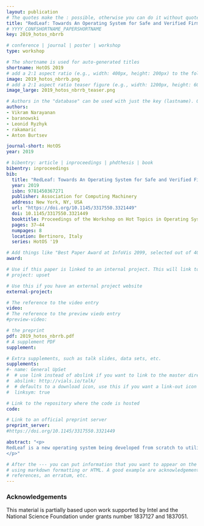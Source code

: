 ```yaml
---
layout: publication
# The quotes make the : possible, otherwise you can do it without quotes
title: "RedLeaf: Towards An Operating System for Safe and Verified Firmware"
# YYYY_CONFSHORTNAME_PAPERSHORTNAME
key: 2019_hotos_nbrrb

# conference | journal | poster | workshop
type: workshop

# The shortname is used for auto-generated titles
shortname: HotOS 2019
# add a 2:1 aspect ratio (e.g., width: 400px, height: 200px) to the folder /assets/images/papers/
image: 2019_hotos_nbrrb.png
# add a 2:1 aspect ratio teaser figure (e.g., width: 1200px, height: 600px) to the folder /assets/images/papers/
image_large: 2019_hotos_nbrrb_teaser.png

# Authors in the "database" can be used with just the key (lastname). Others can be written properly.
authors:
- Vikram Narayanan
- baranowski
- Leonid Ryzhyk
- rakamaric
- Anton Burtsev

journal-short: HotOS
year: 2019

# bibentry: article | inproceedings | phdthesis | book
bibentry: inproceedings
bib:
  title: "RedLeaf: Towards An Operating System for Safe and Verified Firmware"
  year: 2019
  isbn: 9781450367271
  publisher: Association for Computing Machinery
  address: New York, NY, USA
  url: "https://doi.org/10.1145/3317550.3321449"
  doi: 10.1145/3317550.3321449
  booktitle: Proceedings of the Workshop on Hot Topics in Operating Systems
  pages: 37–44
  numpages: 8
  location: Bertinoro, Italy
  series: HotOS '19

# Add things like "Best Paper Award at InfoVis 2099, selected out of 4000 submissions"
award:

# Use if this paper is linked to an internal project. This will link to the project site
# project: upset

# Use this if you have an external project website
external-project:

# The reference to the video entry
video:
# The reference to the preview viedo entry
#preview-video:

# the preprint
pdf: 2019_hotos_nbrrb.pdf
# A supplement PDF
supplement: 

# Extra supplements, such as talk slides, data sets, etc.
supplements:
#- name: General UpSet
#  # use link instead of abslink if you want to link to the master directory
#  abslink: http://vials.io/talk/
#  # defaults to a download icon, use this if you want a link-out icon
#  linksym: true

# Link to the repository where the code is hosted
code:

# Link to an official preprint server
preprint_server: 
#https://doi.org/10.1145/3317550.3321449

abstract: "<p>
RedLeaf is a new operating system being developed from scratch to utilize formal verification for implementing provably secure firmware. RedLeaf is developed in a safe language, Rust, and relies on automated reasoning using satisfiability modulo theories (SMT) solvers for formal verification. RedLeaf builds on two premises: (1) Rust’s linear type system enables practical language safety even for systems with tightest performance and resource budgets (e.g., firmware), and (2) a combination of SMT-based reasoning and pointer discipline enforced by linear types provides a unique way to automate and simplify verification effort scaling it to the size of a small OS kernel.
</p>"

# After the --- you can put information that you want to appear on the website
# using markdown formatting or HTML. A good example are acknowledgements, extra
# references, an erratum, etc.
---
```

### Acknowledgements

This material is partially based upon work supported by Intel and the National Science Foundation under grants number 1837127 and 1837051.

